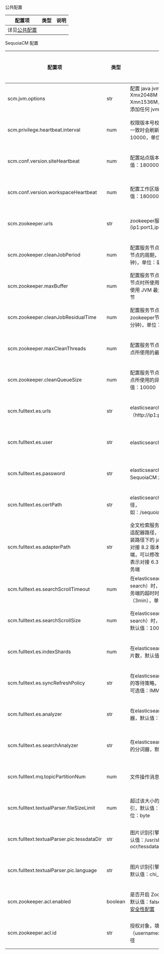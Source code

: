 公共配置

|配置项| 类型| 说明|
|------|-----|-----|
|详见[公共配置][public_config]|||

SequoiaCM 配置

|配置项| 类型| 说明| 生效类型 |
|------|-----|-----|----------|
|scm.jvm.options|str|配置 java jvm 参数，例如：-Xmx2048M -Xms2048M -Xmn1536M，默认为空，即启动节点不添加任何 jvm 参数|重启生效|
|scm.privilege.heartbeat.interval|num|权限版本号校验间隔时间，当版本号不一致时会刷新版本信息。默认值：10000，单位：毫秒|重启生效|
|scm.conf.version.siteHeartbeat|num|配置站点版本号校验间隔时间。默认值：180000，单位：毫秒|重启生效|
|scm.conf.version.workspaceHeartbeat|num|配置工作区版本号校验间隔时间。默认值：180000，单位：毫秒|重启生效|
|scm.zookeeper.urls|str|zookeeper服务地址(ip1:port1,ip2:port2)|重启生效|
|scm.zookeeper.cleanJobPeriod|num|配置服务节点全量清理zookeeper无效节点的周期，默认值：1800000 (30分钟)，单位：毫秒|重启生效|
|scm.zookeeper.maxBuffer|num|配置服务节点全量清理zookeeper无效节点时所使用的最大buffer大小，默认使用 JVM 最大堆内存的 1/5，单位：字节|重启生效|
|scm.zookeeper.cleanJobResidualTime|num|配置服务节点将清理残留多久的zookeeper节点，默认值：180000 (3分钟)，单位：毫秒|重启生效|
|scm.zookeeper.maxCleanThreads|num|配置服务节点清理残留的zookeeper节点所使用的最大线程数，默认值：6|重启生效|
|scm.zookeeper.cleanQueueSize|num|配置服务节点清理残留的zookeeper节点所使用的异步缓存队列的大小，默认值：10000|重启生效|
|scm.fulltext.es.urls|str|elasticsearch 服务地址（http://ip1:port1,http://ip2:port2）|重启生效|
|scm.fulltext.es.user|str|elasticsearch 服务用户名）|重启生效|
|scm.fulltext.es.password|str|elasticsearch 服务密码文件路径（由 SequoiaCM 加密工具加密产生）|重启生效|
|scm.fulltext.es.certPath|str|elasticsearch 服务 https 证书文件路径，如：/sequoiacm/secret/es/http_ca.crt|重启生效|
|scm.fulltext.es.adapterPath|str|全文检索服务所使用的 elasticsearch 适配器路径，默认使用全文检索服务安装路径下的 jars/es-client-8.2 ，表示对接 8.2 版本的 elasticsearch 服务端，可以修改为 ./jars/es-client-6.3 表示对接 6.3 版本的 elasticsearch 服务端|重启生效|
|scm.fulltext.es.searchScrollTimeout|num|在elasticsearch 通过游标查询（scroll search）时，游标在 elasticsearch 服务端的超时时间，默认值：180000（3min），单位：ms|重启生效|
|scm.fulltext.es.searchScrollSize|num|在elasticsearch 通过游标查询（scroll search）时，每次获取的最大记录数，默认值：1000|重启生效|
|scm.fulltext.es.indexShards|num|在elasticsearch 建立索引时，索引的分片数，默认值：5|重启生效|
|scm.fulltext.es.syncRefreshPolicy|str|在elasticsearch 同步索引数据时，采用的等待策略，默认值：WAIT_UNTIL，可选值：IMMEDIATE、NONE|重启生效|
|scm.fulltext.es.analyzer|str|在elasticsearch 索引数据时使用的分词器，默认值：ik_max_word|重启生效|
|scm.fulltext.es.searchAnalyzer|str|在elasticsearch 检索数据时对查询条件的分词器，默认值：ik_smart|重启生效|
|scm.fulltext.mq.topicPartitionNum|num|文件操作消息主题的分区数，默认值：3|重启生效|
|scm.fulltext.textualParser.fileSizeLimit|num|超过该大小的文件不允许建立全文索引，默认值：10485760（10m），单位：byte|重启生效|
|scm.fulltext.textualParser.pic.tessdataDir|str|图片识别引擎 Tesseract 数据目录，默认值：/usr/share/tesseract-ocr/tessdata/|重启生效|
|scm.fulltext.textualParser.pic.language|str|图片识别引擎 Tesseract 的识别语言，默认值：chi_sim|重启生效|
|scm.zookeeper.acl.enabled     | boolean  | 是否开启 ZooKeeper ACL 权限控制，默认值：false。详情请见：[ZooKeeper 安全性配置][zookeeper_sercurity]|重启生效|
|scm.zookeeper.acl.id          | str   | 授权对象，填写用户名密码串（username:password）的加密文件路径|重启生效|

[public_config]:Maintainance/Node_Config/Readme.md
[zookeeper_sercurity]:Maintainance/Security/Security_Config/zookeeper.md